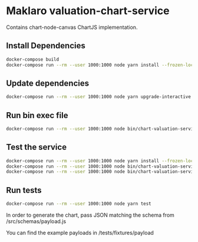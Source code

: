 # Maklaro valuation-chart-service

Contains chart-node-canvas ChartJS implementation.

## Install Dependencies

```bash
docker-compose build
docker-compose run --rm --user 1000:1000 node yarn install --frozen-lockfile
```

## Update dependencies
```bash
docker-compose run --rm --user 1000:1000 node yarn upgrade-interactive --latest
```

## Run bin exec file

```bash
docker-compose run --rm --user 1000:1000 node bin/chart-valuation-service [json]
```

## Test the service

```bash
docker-compose run --rm --user 1000:1000 node yarn install --frozen-lockfile
docker-compose run --rm --user 1000:1000 node bin/chart-valuation-service < tests/fixtures/payloads/one_line.json > chart_1.png
docker-compose run --rm --user 1000:1000 node bin/chart-valuation-service < tests/fixtures/payloads/two_lines.json > chart_2.png
```

## Run tests

```bash
docker-compose run --rm --user 1000:1000 node yarn test
```

In order to generate the chart, pass JSON matching the schema from /src/schemas/payload.js

You can find the example payloads in /tests/fixtures/payload
